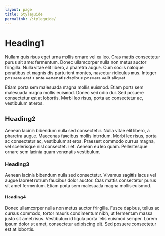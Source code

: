 ```yaml
---
layout: page
title: Styleguide
permalink: /styleguide/
---
```


# Heading1

Nullam quis risus eget urna mollis ornare vel eu leo. Cras mattis consectetur purus sit amet fermentum. Donec ullamcorper nulla non metus auctor fringilla. Nulla vitae elit libero, a pharetra augue. Cum sociis natoque penatibus et magnis dis parturient montes, nascetur ridiculus mus. Integer posuere erat a ante venenatis dapibus posuere velit aliquet.

Etiam porta sem malesuada magna mollis euismod. Etiam porta sem malesuada magna mollis euismod. Donec sed odio dui. Sed posuere consectetur est at lobortis. Morbi leo risus, porta ac consectetur ac, vestibulum at eros.

## Heading2

Aenean lacinia bibendum nulla sed consectetur. Nulla vitae elit libero, a pharetra augue. Maecenas faucibus mollis interdum. Morbi leo risus, porta ac consectetur ac, vestibulum at eros. Praesent commodo cursus magna, vel scelerisque nisl consectetur et. Aenean eu leo quam. Pellentesque ornare sem lacinia quam venenatis vestibulum.

### Heading3

Aenean lacinia bibendum nulla sed consectetur. Vivamus sagittis lacus vel augue laoreet rutrum faucibus dolor auctor. Cras mattis consectetur purus sit amet fermentum. Etiam porta sem malesuada magna mollis euismod.

#### Heading4

Donec ullamcorper nulla non metus auctor fringilla. Fusce dapibus, tellus ac cursus commodo, tortor mauris condimentum nibh, ut fermentum massa justo sit amet risus. Vestibulum id ligula porta felis euismod semper. Lorem ipsum dolor sit amet, consectetur adipiscing elit. Sed posuere consectetur est at lobortis.
